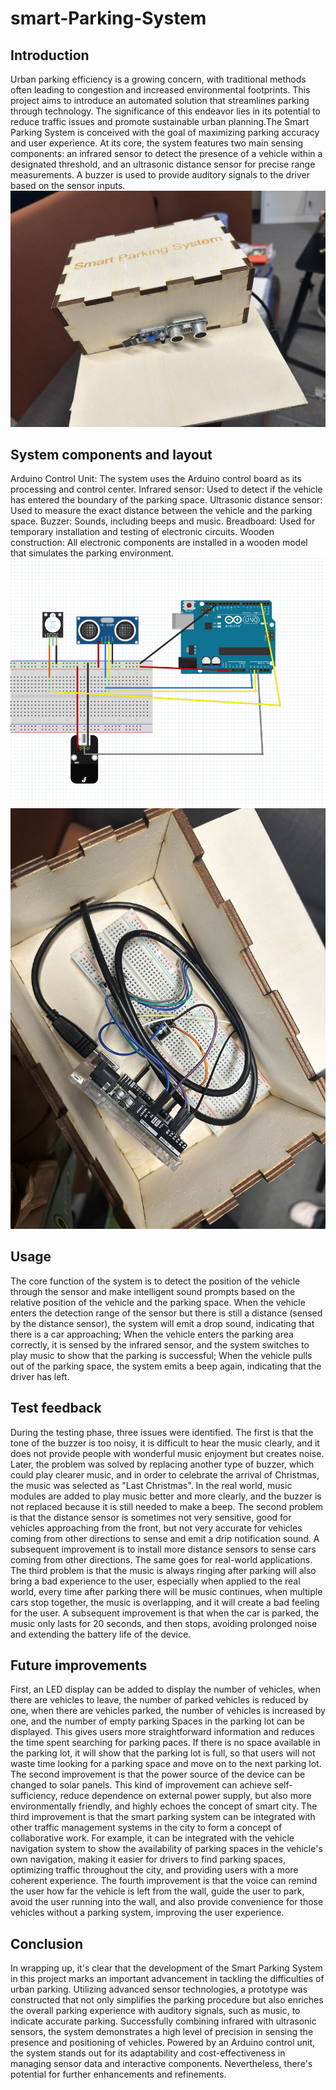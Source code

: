# smart-Parking-System
## Introduction
Urban parking efficiency is a growing concern, with traditional methods often leading to congestion and increased environmental footprints. This project aims to introduce an automated solution that streamlines parking through technology. The significance of this endeavor lies in its potential to reduce traffic issues and promote sustainable urban planning.The Smart Parking System is conceived with the goal of maximizing parking accuracy and user experience. At its core, the system features two main sensing components: an infrared sensor to detect the presence of a vehicle within a designated threshold, and an ultrasonic distance sensor for precise range measurements. A buzzer is used to provide auditory signals to the driver based on the sensor inputs.
![picture3](https://github.com/QingyaoTang/smart-Parking-System/blob/main/17531706110626_.pic.jpg)
## System components and layout
Arduino Control Unit: The system uses the Arduino control board as its processing and control center.
Infrared sensor: Used to detect if the vehicle has entered the boundary of the parking space.
Ultrasonic distance sensor: Used to measure the exact distance between the vehicle and the parking space.
Buzzer: Sounds, including beeps and music.
Breadboard: Used for temporary installation and testing of electronic circuits.
Wooden construction: All electronic components are installed in a wooden model that simulates the parking environment.
![picture1](https://github.com/QingyaoTang/smart-Parking-System/blob/main/11091702426406_.pic.jpg)
![picture2](https://github.com/QingyaoTang/smart-Parking-System/blob/main/17521706110625_.pic.jpg)
## Usage
The core function of the system is to detect the position of the vehicle through the sensor and make intelligent sound prompts based on the relative position of the vehicle and the parking space. When the vehicle enters the detection range of the sensor but there is still a distance (sensed by the distance sensor), the system will emit a drop sound, indicating that there is a car approaching; When the vehicle enters the parking area correctly, it is sensed by the infrared sensor, and the system switches to play music to show that the parking is successful; When the vehicle pulls out of the parking space, the system emits a beep again, indicating that the driver has left.
## Test feedback
During the testing phase, three issues were identified. The first is that the tone of the buzzer is too noisy, it is difficult to hear the music clearly, and it does not provide people with wonderful music enjoyment but creates noise. Later, the problem was solved by replacing another type of buzzer, which could play clearer music, and in order to celebrate the arrival of Christmas, the music was selected as "Last Christmas". In the real world, music modules are added to play music better and more clearly, and the buzzer is not replaced because it is still needed to make a beep. The second problem is that the distance sensor is sometimes not very sensitive, good for vehicles approaching from the front, but not very accurate for vehicles coming from other directions to sense and emit a drip notification sound. A subsequent improvement is to install more distance sensors to sense cars coming from other directions. The same goes for real-world applications. The third problem is that the music is always ringing after parking will also bring a bad experience to the user, especially when applied to the real world, every time after parking there will be music continues, when multiple cars stop together, the music is overlapping, and it will create a bad feeling for the user. A subsequent improvement is that when the car is parked, the music only lasts for 20 seconds, and then stops, avoiding prolonged noise and extending the battery life of the device.
## Future improvements
First, an LED display can be added to display the number of vehicles, when there are vehicles to leave, the number of parked vehicles is reduced by one, when there are vehicles parked, the number of vehicles is increased by one, and the number of empty parking Spaces in the parking lot can be displayed. This gives users more straightforward information and reduces the time spent searching for parking paces. If there is no space available in the parking lot, it will show that the parking lot is full, so that users will not waste time looking for a parking space and move on to the next parking lot. The second improvement is that the power source of the device can be changed to solar panels. This kind of improvement can achieve self-sufficiency, reduce dependence on external power supply, but also more environmentally friendly, and highly echoes the concept of smart city. The third improvement is that the smart parking system can be integrated with other traffic management systems in the city to form a concept of collaborative work. For example, it can be integrated with the vehicle navigation system to show the availability of parking spaces in the vehicle's own navigation, making it easier for drivers to find parking spaces, optimizing traffic throughout the city, and providing users with a more coherent experience. The fourth improvement is that the voice can remind the user how far the vehicle is left from the wall, guide the user to park, avoid the user running into the wall, and also provide convenience for those vehicles without a parking system, improving the user experience.
## Conclusion
In wrapping up, it's clear that the development of the Smart Parking System in this project marks an important advancement in tackling the difficulties of urban parking. Utilizing advanced sensor technologies, a prototype was constructed that not only simplifies the parking procedure but also enriches the overall parking experience with auditory signals, such as music, to indicate accurate parking.
Successfully combining infrared with ultrasonic sensors, the system demonstrates a high level of precision in sensing the presence and positioning of vehicles. Powered by an Arduino control unit, the system stands out for its adaptability and cost-effectiveness in managing sensor data and interactive components. Nevertheless, there's potential for further enhancements and refinements.
